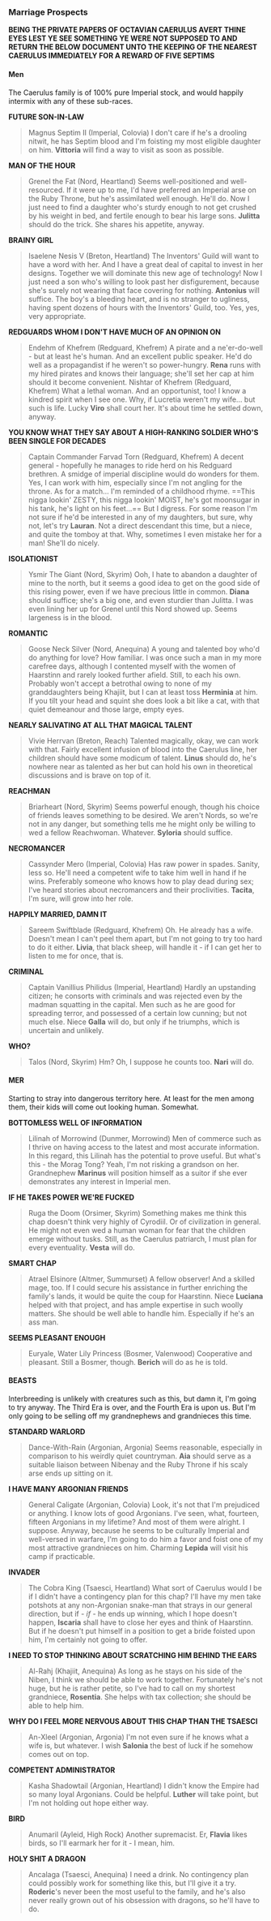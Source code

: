 ### Marriage Prospects

**BEING THE PRIVATE PAPERS OF OCTAVIAN CAERULUS
AVERT THINE EYES LEST YE SEE SOMETHING YE WERE NOT SUPPOSED TO
AND RETURN THE BELOW DOCUMENT UNTO THE KEEPING OF THE NEAREST CAERULUS IMMEDIATELY
FOR A REWARD OF FIVE SEPTIMS**

#### Men
The Caerulus family is of 100% pure Imperial stock, and would happily intermix with any of these sub-races.

**FUTURE SON-IN-LAW**
> Magnus Septim II (Imperial, Colovia)
I don't care if he's a drooling nitwit, he has Septim blood and I'm foisting my most eligible daughter on him. **Vittoria** will find a way to visit as soon as possible.

**MAN OF THE HOUR**
> Grenel the Fat (Nord, Heartland)
Seems well-positioned and well-resourced. If it were up to me, I'd have preferred an Imperial arse on the Ruby Throne, but he's assimilated well enough. He'll do. Now I just need to find a daughter who's sturdy enough to not get crushed by his weight in bed, and fertile enough to bear his large sons. **Julitta** should do the trick. She shares his appetite, anyway.

**BRAINY GIRL**
> Isaelene Nesis V (Breton, Heartland)
The Inventors' Guild will want to have a word with her. And I have a great deal of capital to invest in her designs. Together we will dominate this new age of technology! Now I just need a son who's willing to look past her disfigurement, because she's surely not wearing that face covering for nothing. **Antonius** will suffice. The boy's a bleeding heart, and is no stranger to ugliness, having spent dozens of hours with the Inventors' Guild, too. Yes, yes, very appropriate.

**REDGUARDS WHOM I DON'T HAVE MUCH OF AN OPINION ON**
> Endehm of Khefrem (Redguard, Khefrem)
A pirate and a ne'er-do-well - but at least he's human. And an excellent public speaker. He'd do well as a propagandist if he weren't so power-hungry. **Rena** runs with my hired pirates and knows their language; she'll set her cap at him should it become convenient.
> Nishtar of Khefrem (Redguard, Khefrem)
What a lethal woman. And an opportunist, too! I know a kindred spirit when I see one. Why, if Lucretia weren't my wife… but such is life. Lucky **Viro** shall court her. It's about time he settled down, anyway.

**YOU KNOW WHAT THEY SAY ABOUT A HIGH-RANKING SOLDIER WHO'S BEEN SINGLE FOR DECADES**
> Captain Commander Farvad Torn (Redguard, Khefrem)
A decent general - hopefully he manages to ride herd on his Redguard brethren. A smidge of imperial discipline would do wonders for them. Yes, I can work with him, especially since I'm not angling for the throne. As for a match… I'm reminded of a childhood rhyme.
==This nigga lookin' ZESTY, this nigga lookin' MOIST, he's got moonsugar in his tank, he's light on his feet…==
But I digress. For some reason I'm not sure if he'd be interested in any of my daughters, but sure, why not, let's try **Lauran**. Not a direct descendant this time, but a niece, and quite the tomboy at that. Why, sometimes I even mistake her for a man! She'll do nicely.

**ISOLATIONIST**
> Ysmir The Giant (Nord, Skyrim)
Ooh, I hate to abandon a daughter of mine to the north, but it seems a good idea to get on the good side of this rising power, even if we have precious little in common. **Diana** should suffice; she's a big one, and even sturdier than Julitta. I was even lining her up for Grenel until this Nord showed up. Seems largeness is in the blood.

**ROMANTIC**
> Goose Neck Silver (Nord, Anequina)
A young and talented boy who'd do anything for love? How familiar. I was once such a man in my more carefree days, although I contented myself with the women of Haarstinn and rarely looked further afield. Still, to each his own. Probably won't accept a betrothal owing to none of my granddaughters being Khajiit, but I can at least toss **Herminia** at him. If you tilt your head and squint she does look a bit like a cat, with that quiet demeanour and those large, empty eyes.

**NEARLY SALIVATING AT ALL THAT MAGICAL TALENT**
> Vivie Herrvan (Breton, Reach)
Talented magically, okay, we can work with that. Fairly excellent infusion of blood into the Caerulus line, her children should have some modicum of talent. **Linus** should do, he's nowhere near as talented as her but can hold his own in theoretical discussions and is brave on top of it.

**REACHMAN**
> Briarheart (Nord, Skyrim)
Seems powerful enough, though his choice of friends leaves something to be desired. We aren't Nords, so we're not in any danger, but something tells me he might only be willing to wed a fellow Reachwoman. Whatever. **Syloria** should suffice.

**NECROMANCER**
> Cassynder Mero (Imperial, Colovia)
Has raw power in spades. Sanity, less so. He'll need a competent wife to take him well in hand if he wins. Preferably someone who knows how to play dead during sex; I've heard stories about necromancers and their proclivities. **Tacita**, I'm sure, will grow into her role.

**HAPPILY MARRIED, DAMN IT**
> Sareem Swiftblade (Redguard, Khefrem)
Oh. He already has a wife. Doesn't mean I can't peel them apart, but I'm not going to try too hard to do it either. **Livia**, that black sheep, will handle it - if I can get her to listen to me for once, that is.

**CRIMINAL**
> Captain Vanillius Philidus (Imperial, Heartland)
Hardly an upstanding citizen; he consorts with criminals and was rejected even by the madman squatting in the capital. Men such as he are good for spreading terror, and possessed of a certain low cunning; but not much else. Niece **Galla** will do, but only if he triumphs, which is uncertain and unlikely.

**WHO?**
> Talos (Nord, Skyrim)
Hm? Oh, I suppose he counts too. **Nari** will do.

#### MER
Starting to stray into dangerous territory here. At least for the men among them, their kids will come out looking human. Somewhat.

**BOTTOMLESS WELL OF INFORMATION**
> Lilinah of Morrowind (Dunmer, Morrowind)
Men of commerce such as I thrive on having access to the latest and most accurate information. In this regard, this Lilinah has the potential to prove useful. But what's this - the Morag Tong? Yeah, I'm not risking a grandson on her. Grandnephew **Marinus** will position himself as a suitor if she ever demonstrates any interest in Imperial men.

**IF HE TAKES POWER WE'RE FUCKED**
> Ruga the Doom (Orsimer, Skyrim)
Something makes me think this chap doesn't think very highly of Cyrodiil. Or of civilization in general. He might not even wed a human woman for fear that the children emerge without tusks. Still, as the Caerulus patriarch, I must plan for every eventuality. **Vesta** will do.

**SMART CHAP**
> Atrael Elsinore (Altmer, Summurset)
A fellow observer! And a skilled mage, too. If I could secure his assistance in further enriching the family's lands, it would be quite the coup for Haarstinn. Niece **Luciana** helped with that project, and has ample expertise in such woolly matters. She should be well able to handle him. Especially if he's an ass man.

**SEEMS PLEASANT ENOUGH**
> Euryale, Water Lily Princess (Bosmer, Valenwood)
Cooperative and pleasant. Still a Bosmer, though. **Berich** will do as he is told.

#### BEASTS
Interbreeding is unlikely with creatures such as this, but damn it, I'm going to try anyway. The Third Era is over, and the Fourth Era is upon us. But I'm only going to be selling off my grandnephews and grandnieces this time.

**STANDARD WARLORD**
> Dance-With-Rain (Argonian, Argonia)
Seems reasonable, especially in comparison to his weirdly quiet countryman. **Aia** should serve as a suitable liaison between Nibenay and the Ruby Throne if his scaly arse ends up sitting on it.

**I HAVE MANY ARGONIAN FRIENDS**
> General Caligate (Argonian, Colovia)
Look, it's not that I'm prejudiced or anything. I know lots of good Argonians. I've seen, what, fourteen, fifteen Argonians in my lifetime? And most of them were alright. I suppose. Anyway, because he seems to be culturally Imperial and well-versed in warfare, I'm going to do him a favor and foist one of my most attractive grandnieces on him. Charming **Lepida** will visit his camp if practicable.

**INVADER**
> The Cobra King (Tsaesci, Heartland)
What sort of Caerulus would I be if I didn't have a contingency plan for this chap? I'll have my men take potshots at any non-Argonian snake-man that strays in our general direction, but if - *if* - he ends up winning, which I hope doesn't happen, **Iscaria** shall have to close her eyes and think of Haarstinn. But if he doesn't put himself in a position to get a bride foisted upon him, I'm certainly not going to offer.

**I NEED TO STOP THINKING ABOUT SCRATCHING HIM BEHIND THE EARS**
> Al-Rahj (Khajiit, Anequina)
As long as he stays on his side of the Niben, I think we should be able to work together. Fortunately he's not huge, but he is rather petite, so I've had to call on my shortest grandniece, **Rosentia**. She helps with tax collection; she should be able to help him.

**WHY DO I FEEL MORE NERVOUS ABOUT THIS CHAP THAN THE TSAESCI**
> An-Xleel (Argonian, Argonia)
I'm not even sure if he knows what a wife is, but whatever. I wish **Salonia** the best of luck if he somehow comes out on top.

**COMPETENT ADMINISTRATOR**
> Kasha Shadowtail (Argonian, Heartland)
I didn't know the Empire had so many loyal Argonians. Could be helpful. **Luther** will take point, but I'm not holding out hope either way.

**BIRD**
> Anumaril (Ayleid, High Rock)
Another supremacist. Er, **Flavia** likes birds, so I'll earmark her for it - I mean, him.

**HOLY SHIT A DRAGON**
> Ancalaga (Tsaesci, Anequina)
I need a drink. No contingency plan could possibly work for something like this, but I'll give it a try. **Roderic**'s never been the most useful to the family, and he's also never really grown out of his obsession with dragons, so he'll have to do.